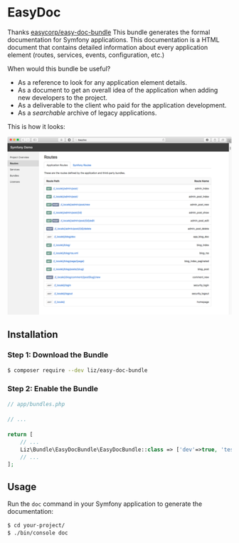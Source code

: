 EasyDoc
=======
Thanks [easycorp/easy-doc-bundle](https://github.com/EasyCorp/easy-doc-bundle)
This bundle generates the formal documentation for Symfony applications. This
documentation is a HTML document that contains detailed information about every
application element (routes, services, events, configuration, etc.)

When would this bundle be useful?

  * As a reference to look for any application element details.
  * As a document to get an overall idea of the application when adding new
    developers to the project.
  * As a deliverable to the client who paid for the application development.
  * As a *searchable* archive of legacy applications.

This is how it looks:

![EasyDoc in action](/src/Resources/doc/images/easydoc-index.png)

Installation
------------

### Step 1: Download the Bundle

```bash
$ composer require --dev liz/easy-doc-bundle
```

### Step 2: Enable the Bundle

```php
// app/bundles.php

// ...

return [
    // ...
    Liz\Bundle\EasyDocBundle\EasyDocBundle::class => ['dev'=>true, 'test'=>true],
    // ...
];
```

Usage
-----

Run the `doc` command in your Symfony application to generate the documentation:

```bash
$ cd your-project/
$ ./bin/console doc
```
